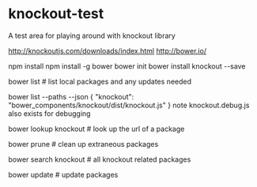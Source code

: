 # knockout-test
A test area for playing around with knockout library

http://knockoutjs.com/downloads/index.html
http://bower.io/

npm install
npm install -g bower
bower init
bower install knockout --save

bower list   # list local packages and any updates needed

bower list --paths --json
{
  "knockout": "bower_components/knockout/dist/knockout.js"
}
note knockout.debug.js also exists for debugging

bower lookup knockout   # look up the url of a package

bower prune    # clean up extraneous packages

bower search knockout   # all knockout related packages

bower update  # update packages